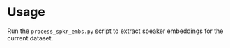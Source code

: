 # Usage

Run the `process_spkr_embs.py` script to extract speaker embeddings for the current dataset. 